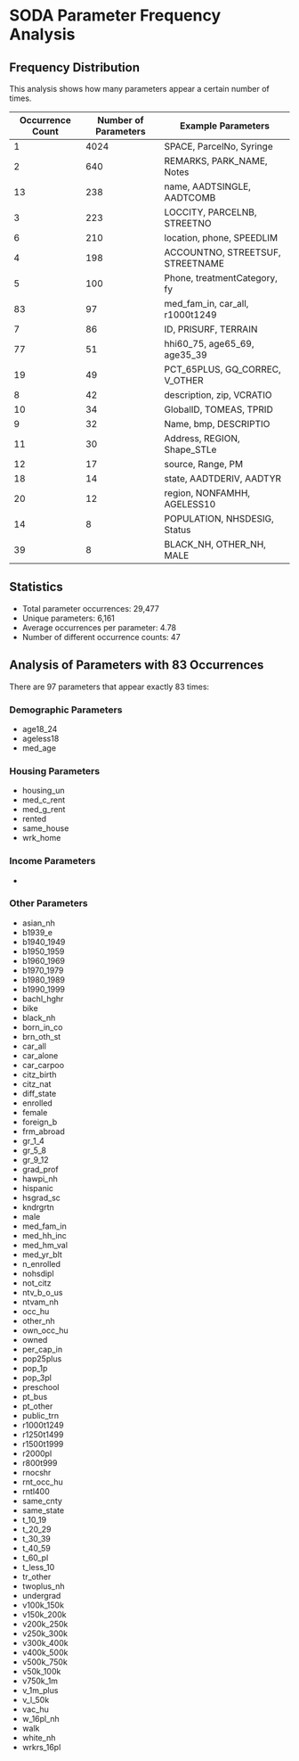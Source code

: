# SODA Parameter Frequency Analysis

## Frequency Distribution

This analysis shows how many parameters appear a certain number of times.

| Occurrence Count | Number of Parameters | Example Parameters |
|-----------------|---------------------|-------------------|
| 1 | 4024 | SPACE, ParcelNo, Syringe |
| 2 | 640 | REMARKS, PARK_NAME, Notes |
| 13 | 238 | name, AADTSINGLE, AADTCOMB |
| 3 | 223 | LOCCITY, PARCELNB, STREETNO |
| 6 | 210 | location, phone, SPEEDLIM |
| 4 | 198 | ACCOUNTNO, STREETSUF, STREETNAME |
| 5 | 100 | Phone, treatmentCategory, fy |
| 83 | 97 | med_fam_in, car_all, r1000t1249 |
| 7 | 86 | ID, PRISURF, TERRAIN |
| 77 | 51 | hhi60_75, age65_69, age35_39 |
| 19 | 49 | PCT_65PLUS, GQ_CORREC, V_OTHER |
| 8 | 42 | description, zip, VCRATIO |
| 10 | 34 | GlobalID, TOMEAS, TPRID |
| 9 | 32 | Name, bmp, DESCRIPTIO |
| 11 | 30 | Address, REGION, Shape_STLe |
| 12 | 17 | source, Range, PM |
| 18 | 14 | state, AADTDERIV, AADTYR |
| 20 | 12 | region, NONFAMHH, AGELESS10 |
| 14 | 8 | POPULATION, NHSDESIG, Status |
| 39 | 8 | BLACK_NH, OTHER_NH, MALE |

## Statistics

- Total parameter occurrences: 29,477
- Unique parameters: 6,161
- Average occurrences per parameter: 4.78
- Number of different occurrence counts: 47

## Analysis of Parameters with 83 Occurrences

There are 97 parameters that appear exactly 83 times:

### Demographic Parameters
- age18_24
- ageless18
- med_age

### Housing Parameters
- housing_un
- med_c_rent
- med_g_rent
- rented
- same_house
- wrk_home

### Income Parameters
- 

### Other Parameters
- asian_nh
- b1939_e
- b1940_1949
- b1950_1959
- b1960_1969
- b1970_1979
- b1980_1989
- b1990_1999
- bachl_hghr
- bike
- black_nh
- born_in_co
- brn_oth_st
- car_all
- car_alone
- car_carpoo
- citz_birth
- citz_nat
- diff_state
- enrolled
- female
- foreign_b
- frm_abroad
- gr_1_4
- gr_5_8
- gr_9_12
- grad_prof
- hawpi_nh
- hispanic
- hsgrad_sc
- kndrgrtn
- male
- med_fam_in
- med_hh_inc
- med_hm_val
- med_yr_blt
- n_enrolled
- nohsdipl
- not_citz
- ntv_b_o_us
- ntvam_nh
- occ_hu
- other_nh
- own_occ_hu
- owned
- per_cap_in
- pop25plus
- pop_1p
- pop_3pl
- preschool
- pt_bus
- pt_other
- public_trn
- r1000t1249
- r1250t1499
- r1500t1999
- r2000pl
- r800t999
- rnocshr
- rnt_occ_hu
- rntl400
- same_cnty
- same_state
- t_10_19
- t_20_29
- t_30_39
- t_40_59
- t_60_pl
- t_less_10
- tr_other
- twoplus_nh
- undergrad
- v100k_150k
- v150k_200k
- v200k_250k
- v250k_300k
- v300k_400k
- v400k_500k
- v500k_750k
- v50k_100k
- v750k_1m
- v_1m_plus
- v_l_50k
- vac_hu
- w_16pl_nh
- walk
- white_nh
- wrkrs_16pl

